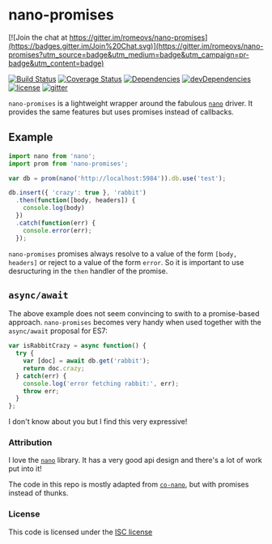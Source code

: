 # nano-promises

[![Join the chat at https://gitter.im/romeovs/nano-promises](https://badges.gitter.im/Join%20Chat.svg)](https://gitter.im/romeovs/nano-promises?utm_source=badge&utm_medium=badge&utm_campaign=pr-badge&utm_content=badge)

[![Build Status](https://img.shields.io/travis/romeovs/nano-promises.svg?style=flat-square)][travis]
[![Coverage Status](https://img.shields.io/coveralls/romeovs/nano-promises.svg?style=flat-square)][coveralls]
[![Dependencies](https://img.shields.io/david/romeovs/nano-promises.svg?style=flat-square)][david]
[![devDependencies](https://img.shields.io/david/dev/romeovs/nano-promises.svg?style=flat-square)][david-dev]
[![license](https://img.shields.io/badge/license-ISC-373737.svg?style=flat-square)][license]
[![gitter](https://img.shields.io/badge/GITTER-join%20chat%20→-00d86e.svg?style=flat-square)][gitter]

`nano-promises` is a lightweight wrapper around the fabulous
[`nano`][nano] driver.  It provides
the same features but uses promises instead of callbacks.

## Example
```js
import nano from 'nano';
import prom from 'nano-promises';

var db = prom(nano('http://localhost:5984')).db.use('test');

db.insert({ 'crazy': true }, 'rabbit')
  .then(function([body, headers]) {
    console.log(body)
  })
  .catch(function(err) {
    console.error(err);
  });

```

`nano-promises` promises always resolve to a value of the form `[body,
headers]` or reject to a value of the form `error`.  So it is important to
use desructuring in the `then` handler of the promise.

## `async/await`

The above example does not seem convincing to swith to a promise-based
approach. `nano-promises` becomes very handy when used together
with the `async/await` proposal for ES7:

```js
var isRabbitCrazy = async function() {
  try {
    var [doc] = await db.get('rabbit');
    return doc.crazy;
  } catch(err) {
    console.log('error fetching rabbit:', err);
    throw err;
  }
};

```

I don't know about you but I find this very expressive!


### Attribution
I love the [`nano`][nano] library.  It has a very good api design and there's
a lot of work put into it! 

The code in this repo is mostly adapted from [`co-nano`][co-nano], but with
promises instead of thunks.

### License
This code is licensed under the [ISC license][license]

[travis]:    https://travis-ci.org/romeovs/nano-promises
[coveralls]: https://coveralls.io/r/romeovs/nano-promises?branch=master
[david]:     https://david-dm.org/romeovs/nano-promises
[david-dev]: https://david-dm.org/romeovs/nano-promises#info=devDependencies
[license]:   ./LICENSE
[gitter]:    https://gitter.im/romeovs/nano-promises?utm_source=badge&utm_medium=badge&utm_campaign=pr-badge&utm_content=badge
[nano]:      https://github.com/dscape/nano#nanousename
[co-nano]:    https://github.com/OlavHN/co-nano
